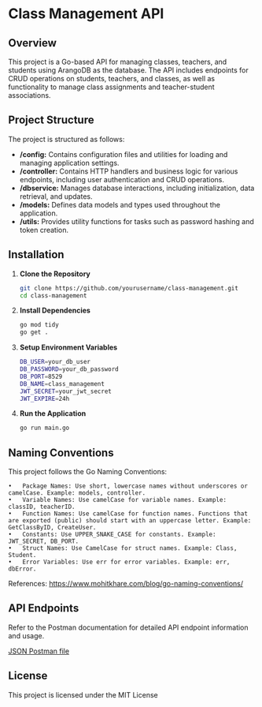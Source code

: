 # Class Management API

## Overview

This project is a Go-based API for managing classes, teachers, and students using ArangoDB as the database. The API includes endpoints for CRUD operations on students, teachers, and classes, as well as functionality to manage class assignments and teacher-student associations.

## Project Structure

The project is structured as follows:
- **/config:** Contains configuration files and utilities for loading and managing application settings.
- **/controller:** Contains HTTP handlers and business logic for various endpoints, including user authentication and CRUD operations.
- **/dbservice:** Manages database interactions, including initialization, data retrieval, and updates.
- **/models:** Defines data models and types used throughout the application.
- **/utils:** Provides utility functions for tasks such as password hashing and token creation.

## Installation

1. **Clone the Repository**

   ```bash
   git clone https://github.com/yourusername/class-management.git
   cd class-management

1. **Install Dependencies**

   ```bash
   go mod tidy
   go get .

3. **Setup Environment Variables**

   ```sh
   DB_USER=your_db_user
   DB_PASSWORD=your_db_password
   DB_PORT=8529
   DB_NAME=class_management
   JWT_SECRET=your_jwt_secret
   JWT_EXPIRE=24h

4. **Run the Application**
   ```bash
   go run main.go

## Naming Conventions

This project follows the Go Naming Conventions:

	•	Package Names: Use short, lowercase names without underscores or camelCase. Example: models, controller.
	•	Variable Names: Use camelCase for variable names. Example: classID, teacherID.
	•	Function Names: Use camelCase for function names. Functions that are exported (public) should start with an uppercase letter. Example: GetClassByID, CreateUser.
	•	Constants: Use UPPER_SNAKE_CASE for constants. Example: JWT_SECRET, DB_PORT.
	•	Struct Names: Use CamelCase for struct names. Example: Class, Student.
	•	Error Variables: Use err for error variables. Example: err, dbError.
References: https://www.mohitkhare.com/blog/go-naming-conventions/

## API Endpoints

Refer to the Postman documentation for detailed API endpoint information and usage.

[JSON Postman file](postman.json)

## License
This project is licensed under the MIT License
